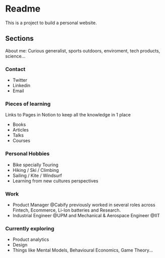 # Readme
This is a project to build a personal website.

## Sections
About me: Curious generalist, sports outdoors, enviroment, tech products, science...

### Contact
* Twitter
* Linkedin
* Email

### Pieces of learning 
Links to Pages in Notion to keep all the knowledge in 1 place
* Books
* Articles
* Talks
* Courses

### Personal Hobbies
* Bike specially Touring
* Hiking / Ski / Climbing
* Sailing / Kite / Windsurf
* Learning from new cultures perspectives

### Work
* Product Manager @Cabify previously worked in several roles across Fintech, Ecommerce, Li-Ion batteries and Research.
* Industrial Engineer @UPM and Mechanical & Aerospace Engineer @IIT

### Currently exploring
* Product analytics 
* Design 
* Things like Mental Models, Behavioural Economics, Game Theory...
